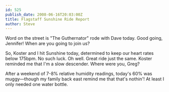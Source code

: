 ```yaml
---
id: 525
publish_date: 2008-06-16T20:03:00Z
title: Flagstaff Sunshine Ride Report
author: Steve
---
```

Word on the street is "The Guthernator" rode with Dave today. Good going, Jennifer! When are you going to join us?

So, Koster and I hit Sunshine today, determined to keep our heart rates below 175bpm. No such luck. Oh well. Great ride just the same. Koster reminded me that I'm a slow descender. Where were you, Greg?

After a weekend of 7-8% relative humidity readings, today's 60% was muggy—though my family back east remind me that that's nothin'! At least I only needed one water bottle.